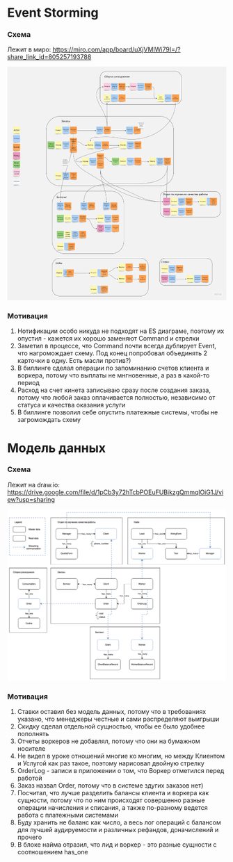 # Event Storming #

### Схема ###
Лежит в миро: https://miro.com/app/board/uXjVMIWi79I=/?share_link_id=805257193788

![Event Storming](Event%20Storming.jpeg)


### Мотивация ###
1. Нотификации особо никуда не подходят на ES диаграме, поэтому их опустил - кажется их хорошо заменяют Command и стрелки
2. Заметил в процессе, что Command почти всегда дублирует Event, что нагромождает схему. Под конец попробовал объединять 2 карточки в одну. Есть масли против?)
3. В биллинге сделал операции по запоминанию счетов клиента и воркера, потому что выплаты не мнгновенные, а раз в какой-то период
4. Расход на счет кинета записываю сразу после создания заказа, потому что любой заказ оплачивается полностью, независимо от статуса и качества оказания услуги
5. В биллинге позволил себе опустить платежные системы, чтобы не загромождать схему


# Модель данных #

### Схема ###
Лежит на draw.io: https://drive.google.com/file/d/1pCb3y72hTcbPOEuFUBikzgQmmqlOiG1J/view?usp=sharing

![Data Model](Data%20Model.png)


### Мотивация ###
1. Ставки оставил без модель данных, потому что в требованиях указано, что менеджеры честные и сами распределяют выигрыши
2. Скидку сделал отдельной сущностью, чтобы ее было удобнее пополнять
3. Отчеты воркеров не добавлял, потому что они на бумажном носителе
4. Не видел в уроке отношений многие ко многим, но между Клиентом и Услугой как раз такое, поэтому нарисовал двойную стрелку
5. OrderLog - записи в приложении о том, что Воркер отметился перед работой
6. Заказ назвал Order, потому что в системе здугих заказов нет)
7. Посчитал, что лучше разделить балансы клиента и воркера как сущности, потому что по ним происходят совершенно разные операции начисления и списания, а также по-разному ведется работа с платежными системами
8. Буду хранить не баланс как число, а весь лог операций с балансом для лучшей аудируемости и различных рефандов, доначислений и прочего
9. В блоке найма отразил, что лид и воркер - это разные сущности с соотношением has_one
